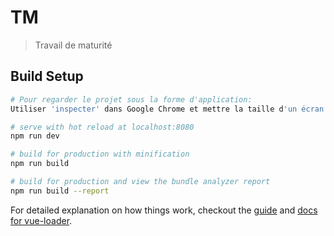 # TM

> Travail de maturité

## Build Setup

``` bash
# Pour regarder le projet sous la forme d'application:
Utiliser 'inspecter' dans Google Chrome et mettre la taille d'un écran d'un portable (Càd, Ctrl + Shift + i et puis Ctrl + Shift + M)

# serve with hot reload at localhost:8080
npm run dev

# build for production with minification
npm run build

# build for production and view the bundle analyzer report
npm run build --report
```

For detailed explanation on how things work, checkout the [guide](http://vuejs-templates.github.io/webpack/) and [docs for vue-loader](http://vuejs.github.io/vue-loader).
